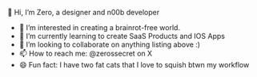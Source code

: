 👋 Hi, I’m Zero, a designer and n00b developer
  - 👀 I’m interested in creating a brainrot-free world.
  - 🌱 I’m currently learning to create SaaS Products and IOS Apps
  - 💞️ I’m looking to collaborate on anything listing above :)
  - 📫 How to reach me: @zerossecret on X
  - 😄 Fun fact: I have two fat cats that I love to squish btwn my workflow

<!---
zerossecret/zerossecret is a ✨ special ✨ repository because its `README.md` (this file) appears on your GitHub profile.
You can click the Preview link to take a look at your changes.
--->
